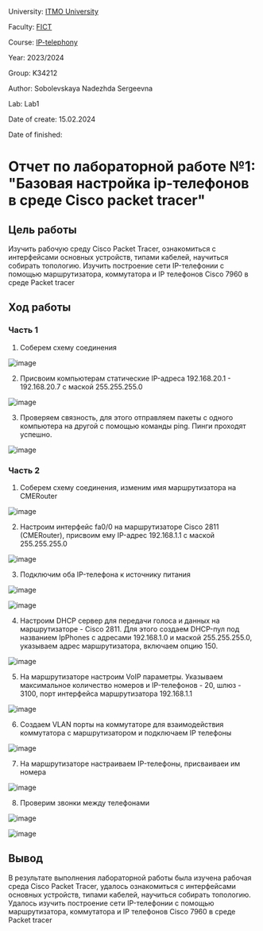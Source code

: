University: [ITMO University](https://itmo.ru/ru/)

Faculty: [FICT](https://fict.itmo.ru)

Course: [IP-telephony](https://github.com/itmo-ict-faculty/ip-telephony)

Year: 2023/2024

Group: K34212

Author: Sobolevskaya Nadezhda Sergeevna

Lab: Lab1

Date of create: 15.02.2024

Date of finished: 

# Отчет по лабораторной работе №1: "Базовая настройка ip-телефонов в среде Сisco packet tracer"

## Цель работы

Изучить рабочую среду Cisco Packet Tracer, ознакомиться с интерфейсами основных устройств, типами кабелей, научиться собирать топологию. Изучить построение сети IP-телефонии с помощью маршрутизатора, коммутатора и IP телефонов Cisco 7960 в среде Packet tracer

## Ход работы

### Часть 1

1. Соберем схему соединения

![image](https://github.com/NadiaSob/2023_2024-ip-telephony-k34212-sobolevskaya-n-s/assets/43678322/9b1d913d-4612-489b-b2aa-d403e05e94fe)

2. Присвоим компьютерам статические IP-адреса 192.168.20.1 - 192.168.20.7 с маской 255.255.255.0

![image](https://github.com/NadiaSob/2023_2024-ip-telephony-k34212-sobolevskaya-n-s/assets/43678322/f98d4e83-b635-487b-9a59-d1affa4ced75)

3. Проверяем связность, для этого отправляем пакеты с одного компьютера на другой с помощью команды ping. Пинги проходят успешно.

![image](https://github.com/NadiaSob/2023_2024-ip-telephony-k34212-sobolevskaya-n-s/assets/43678322/4a2406d2-b415-433c-8d26-5455aed0df79)

### Часть 2

1. Соберем схему соединения, изменим имя маршрутизатора на CMERouter

![image](https://github.com/NadiaSob/2023_2024-ip-telephony-k34212-sobolevskaya-n-s/assets/43678322/4e4c759a-d988-41d1-84a7-f8de7c125ab6)

2. Настроим интерфейс fa0/0 на маршрутизаторе Cisco 2811 (CMERouter), присвоим ему IP-адрес 192.168.1.1 с маской 255.255.255.0

![image](https://github.com/NadiaSob/2023_2024-ip-telephony-k34212-sobolevskaya-n-s/assets/43678322/8e4bc695-9434-4bdb-b88a-2048b049cf93)

3. Подключим оба IP-телефона к источнику питания

![image](https://github.com/NadiaSob/2023_2024-ip-telephony-k34212-sobolevskaya-n-s/assets/43678322/c04b0ca7-903c-46e6-a0ba-20077f93d7bc)

![image](https://github.com/NadiaSob/2023_2024-ip-telephony-k34212-sobolevskaya-n-s/assets/43678322/a393d651-6562-416b-ac6c-d4b5b4e8af6f)

4. Настроим DHCP сервер для передачи голоса и данных на маршрутизаторе - Cisco 2811. Для этого создаем DHCP-пул под названием IpPhones с адресами 192.168.1.0 и маской 255.255.255.0, указываем адрес маршрутизатора, включаем опцию 150.

![image](https://github.com/NadiaSob/2023_2024-ip-telephony-k34212-sobolevskaya-n-s/assets/43678322/eab719a4-c63c-40c6-a1b1-ac670a63a6d3)

5. На маршрутизаторе настроим VoIP параметры. Указываем максимальное количество номеров и IP-телефонов - 20, шлюз - 3100, порт интерфейса маршрутизатора 192.168.1.1

![image](https://github.com/NadiaSob/2023_2024-ip-telephony-k34212-sobolevskaya-n-s/assets/43678322/1b80b11a-f10d-4afe-88cc-7ec405b170bd)

6. Создаем VLAN порты на коммутаторе для взаимодействия коммутатора с маршрутизатором и подключаем IP телефоны

![image](https://github.com/NadiaSob/2023_2024-ip-telephony-k34212-sobolevskaya-n-s/assets/43678322/773ba732-043e-4701-ace0-45c75a28b684)

7. На маршрутизаторе настраиваем IP-телефоны, присваиваеи им номера

![image](https://github.com/NadiaSob/2023_2024-ip-telephony-k34212-sobolevskaya-n-s/assets/43678322/a957bec9-7a24-4569-ae14-83bdd47490d6)

8. Проверим звонки между телефонами

![image](https://github.com/NadiaSob/2023_2024-ip-telephony-k34212-sobolevskaya-n-s/assets/43678322/6b64c0a2-bfdb-47fb-bc9f-d80a1050aa8b)

![image](https://github.com/NadiaSob/2023_2024-ip-telephony-k34212-sobolevskaya-n-s/assets/43678322/83d68529-21c2-45d9-b5d6-2f7c9ff0267f)

## Вывод

В результате выполнения лабораторной работы была изучена рабочая среда Cisco Packet Tracer, удалось ознакомиться с интерфейсами основных устройств, типами кабелей, научиться собирать топологию. Удалось изучить построение сети IP-телефонии с помощью маршрутизатора, коммутатора и IP телефонов Cisco 7960 в среде Packet tracer
